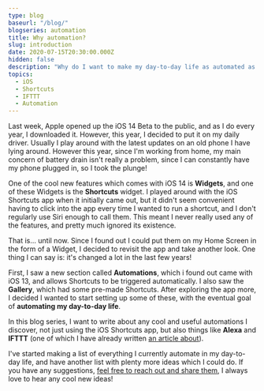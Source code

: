 ```yaml
---
type: blog
baseurl: "/blog/"
blogseries: automation
title: Why automation?
slug: introduction
date: 2020-07-15T20:30:00.000Z
hidden: false
description: "Why do I want to make my day-to-day life as automated as possible?"
topics:
  - iOS
  - Shortcuts
  - IFTTT
  - Automation
---
```


Last week, Apple opened up the iOS 14 Beta to the public, and as I do every year, I downloaded it. However, this year, I decided to put it on my daily driver. Usually I play around with the latest updates on an old phone I have lying around. However this year, since I'm working from home, my main concern of battery drain isn't really a problem, since I can constantly have my phone plugged in, so I took the plunge!

One of the cool new features which comes with iOS 14 is <span class="is-red">**Widgets**</span>, and one of these Widgets is the <span class="is-red">**Shortcuts**</span> widget. I played around with the iOS Shortcuts app when it initially came out, but it didn't seem convenient having to click into the app every time I wanted to run a shortcut, and I don't regularly use Siri enough to call them. This meant I never really used any of the features, and pretty much ignored its existence.

That is... until now. Since I found out I could put them on my Home Screen in the form of a Widget, I decided to revisit the app and take another look. One thing I can say is: it's changed a lot in the last few years!

First, I saw a new section called <span class="is-red">**Automations**</span>, which i found out came with iOS 13, and allows Shortcuts to be triggered automatically. I also saw the <span class="is-red">**Gallery**</span>, which had some pre-made Shortcuts. After exploring the app more, I decided I wanted to start setting up some of these, with the eventual goal of <span class="is-red">**automating my day-to-day life**</span>.

In this blog series, I want to write about any cool and useful automations I discover, not just using the iOS Shortcuts app, but also things like <span class="is-red">**Alexa**</span> and <span class="is-red">**IFTTT**</span> (one of which I have already written [an article about](https://jackmorrison.xyz/articles/gatsby-notifications)).

I've started making a list of everything I currently automate in my day-to-day life, and have another list with plenty more ideas which I could do. If you have any suggestions, [feel free to reach out and share them](https://twitter.com/jsm_ic), I always love to hear any cool new ideas!
